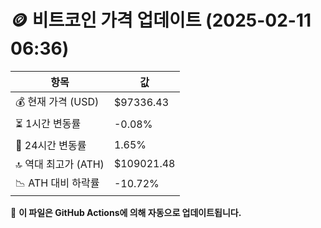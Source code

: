 # 🪙 비트코인 가격 업데이트 (2025-02-11 06:36)

| 항목                | 값 |
|--------------------|----------------|
| 💰 현재 가격 (USD) | $97336.43 |
| ⏳ 1시간 변동률    | -0.08% |
| 📆 24시간 변동률   | 1.65% |
| 🔝 역대 최고가 (ATH) | $109021.48 |
| 📉 ATH 대비 하락률 | -10.72% |

🔄 **이 파일은 GitHub Actions에 의해 자동으로 업데이트됩니다.**
